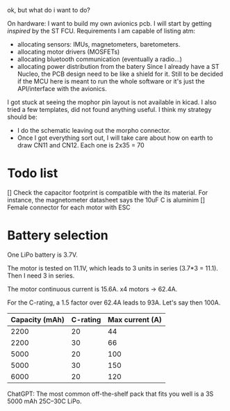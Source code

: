 ok, but what do i want to do? 

On hardware: I want to build my own avionics pcb. I will start by getting _inspired_ by the ST FCU. 
Requirements I am capable of listing atm:
- allocating sensors: IMUs, magnetometers, baretometers.
- allocating motor drivers (MOSFETs)
- allocating bluetooth communication (eventually a radio...)
- allocating power distribution from the batery
Since I already have a ST Nucleo, the PCB design need to be like a shield for it.
Still to be decided if the MCU here is meant to run the whole software or it's just the API/interface with the avionics.

I got stuck at seeing the mophor pin layout is not available in kicad. I also tried a few templates, did not found anything useful.
I think my strategy should be:
- I do the schematic leaving out the morpho connector.
- Once I got everything sort out, I will take care about how on earth to draw CN11 and CN12. Each one is 2x35 = 70

# Todo list
[] Check the capacitor footprint is compatible with the its material. For instance, the magnetometer datasheet says the 10uF C is aluminim
[] Female connector for each motor with ESC

# Battery selection

One LiPo battery is 3.7V. 

The motor is tested on 11.1V, which leads to 3 units in series (3.7*3 = 11.1). Then I need 3 in series.

The motor continuous current is 15.6A. x4 motors -> 62.4A.

For the C-rating, a 1.5 factor over 62.4A leads to 93A. Let's say then 100A.

| Capacity (mAh) | C-rating | Max current (A) |
|----------------|----------|-----------------|
2200 | 20 | 44
2200 | 30 | 66
5000 | 20 | 100
5000 | 30 | 150
6000 | 20 | 120

ChatGPT: The most common off-the-shelf pack that fits you well is a 3S 5000 mAh 25C–30C LiPo.